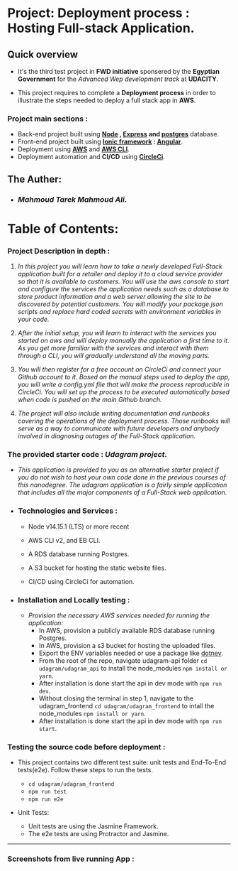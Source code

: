 # Project: Deployment process : **Hosting Full-stack Application**. 

## Quick overview

- It's the third test project in **FWD initiative** sponsered by the **Egyptian Government** for the _Advanced Wep development track_ at **UDACITY**.

- This project requires to complete a **Deployment process** in order to illustrate the steps needed to deploy a full stack app in **AWS**.

### Project main sections : 
- Back-end project built using **[Node](https://nodejs.org) , [Express](https://expressjs.com/) and [postgres](https://www.postgresql.org/)** database.
- Front-end project built using **[Ionic framework](https://ionicframework.com/docs/angular/your-first-app) : [Angular](https://angular.io/)**.
- Deployment using **[AWS](https://aws.amazon.com/)** and **[AWS CLI](https://aws.amazon.com/cli/)**.
- Deployment automation and **CI/CD** using **[CircleCi](https://circleci.com/)**.

## The Auther:

- ### _Mahmoud Tarek Mahmoud Ali_.

# Table of Contents:

### Project Description in depth :
1. _In this project you will learn how to take a newly developed Full-Stack application built for a retailer and deploy it to a cloud service provider so that it is available to customers. You will use the aws console to start and configure the services the application needs such as a database to store product information and a web server allowing the site to be discovered by potential customers. You will modify your package.json scripts and replace hard coded secrets with environment variables in your code._

2. _After the initial setup, you will learn to interact with the services you started on aws and will deploy manually the application a first time to it. As you get more familiar with the services and interact with them through a CLI, you will gradually understand all the moving parts._

3. _You will then register for a free account on CircleCi and connect your Github account to it. Based on the manual steps used to deploy the app, you will write a config.yml file that will make the process reproducible in CircleCi. You will set up the process to be executed automatically based when code is pushed on the main Github branch._

4. _The project will also include writing documentation and runbooks covering the operations of the deployment process. Those runbooks will serve as a way to communicate with future developers and anybody involved in diagnosing outages of the Full-Stack application._

### The provided starter code : **_Udagram project_**.

- _This application is provided to you as an alternative starter project if you do not wish to host your own code done in the previous courses of this nanodegree. The udagram application is a fairly simple application that includes all the major components of a Full-Stack web application._

- ### Technologies and Services :
    - Node v14.15.1 (LTS) or more recent

    - AWS CLI v2, and EB CLI.

    - A RDS database running Postgres.

    - A S3 bucket for hosting the static website files.

    - CI/CD using CircleCi for automation.

- ### Installation and Locally testing : 
    - _Provision the necessary AWS services needed for running the application:_
        - In AWS, provision a publicly available RDS database running Postgres.
        - In AWS, provision a s3 bucket for hosting the uploaded files.
        - Export the ENV variables needed or use a package like [dotnev](https://www.npmjs.com/package/dotenv).
        - From the root of the repo, navigate udagram-api folder `cd udagram/udagram_api` to install the node_modules `npm install or yarn`. 
        - After installation is done start the api in dev mode with `npm run dev`.
        - Without closing the terminal in step 1, navigate to the udagram_frontend `cd udagram/udagram_frontend` to intall the node_modules `npm install or yarn`.
        - After installation is done start the api in dev mode with `npm run start`.

### Testing the source code before deployment :
- This project contains two different test suite: unit tests and End-To-End tests(e2e). Follow these steps to run the tests.
    - `cd udagram/udagram_frontend`
    - `npm run test`
    - `npm run e2e`

- Unit Tests:
    - Unit tests are using the Jasmine Framework.
    - The e2e tests are using Protractor and Jasmine.

<hr />

### Screenshots from live running App :
